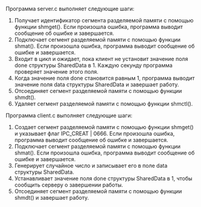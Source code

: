 Программа server.c выполняет следующие шаги:

1) Получает идентификатор сегмента разделяемой памяти с помощью функции shmget(). Если произошла ошибка, программа выводит сообщение об ошибке и завершается.
2) Подключает сегмент разделяемой памяти с помощью функции shmat(). Если произошла ошибка, программа выводит сообщение об ошибке и завершается.
3) Входит в цикл и ожидает, пока клиент не установит значение поля done структуры SharedData в 1. Каждую секунду программа проверяет значение этого поля.
4) Когда значение поля done становится равным 1, программа выводит значение поля data структуры SharedData и завершает работу.
5) Отсоединяет сегмент разделяемой памяти с помощью функции shmdt().
6) Удаляет сегмент разделяемой памяти с помощью функции shmctl().

Программа client.c выполняет следующие шаги:

1) Создает сегмент разделяемой памяти с помощью функции shmget() и указывает флаг IPC_CREAT | 0666. Если произошла ошибка, программа выводит сообщение об ошибке и завершается.
2) Подключает сегмент разделяемой памяти с помощью функции shmat(). Если произошла ошибка, программа выводит сообщение об ошибке и завершается.
3) Генерирует случайное число и записывает его в поле data структуры SharedData.
4) Устанавливает значение поля done структуры SharedData в 1, чтобы сообщить серверу о завершении работы.
5) Отсоединяет сегмент разделяемой памяти с помощью функции shmdt() и завершает работу.
